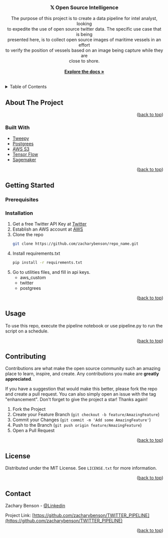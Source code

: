 <div id="top"></div>

<!-- PROJECT LOGO -->


<h3 align="center">𝕏 Open Source Intelligence</h3>

  <p align="center">
The purpose of this project is to create a data pipeline for intel analyst, looking <br>
to expedite the use of open source twitter data. The specific use case that is being <br>
presented here, is to collect open source images of maritime vessels in an effort <br>
to verify the position of vessels based on an image being capture while they are <br>
close to shore. <br>
    <br />
    <a href="https://github.com/zacharybenson/TWITTER_PIPELINE/"><strong>Explore the docs »</strong></a>
    <br />
    <br />
  </p>
</div>



<!-- TABLE OF CONTENTS -->
<details>
  <summary>Table of Contents</summary>
  <ol>
    <li>
      <a href="#about-the-project">About The Project</a>
      <ul>
        <li><a href="#built-with">Built With</a></li>
      </ul>
    </li>
    <li>
      <a href="#getting-started">Getting Started</a>
      <ul>
        <li><a href="#prerequisites">Prerequisites</a></li>
        <li><a href="#installation">Installation</a></li>
      </ul>
    </li>
    <li><a href="#usage">Usage</a></li>
    <li><a href="#roadmap">Roadmap</a></li>
    <li><a href="#contributing">Contributing</a></li>
    <li><a href="#license">License</a></li>
    <li><a href="#contact">Contact</a></li>
    <li><a href="#acknowledgments">Acknowledgments</a></li>
  </ol>
</details>



<!-- ABOUT THE PROJECT -->
## About The Project

<p align="right">(<a href="#top">back to top</a>)</p>



### Built With

* [Tweepy](https://www.tweepy.org/)
* [Postgrees](https://www.tutorialspoint.com/postgresql/postgresql_python.htm)
* [AWS S3](https://aws.amazon.com/s3/)
* [Tensor Flow](https://www.tensorflow.org/)
* [Sagemaker](https://aws.amazon.com/sagemaker/)

<p align="right">(<a href="#top">back to top</a>)</p>

<!-- GETTING STARTED -->
## Getting Started

### Prerequisites

### Installation

1. Get a free Twitter API Key at [Twitter](https://developer.twitter.com/en/docs/twitter-api)
2. Establish an AWS account at [AWS](https://aws.amazon.com/)
3. Clone the repo
   ```sh
   git clone https://github.com/zacharybenson/repo_name.git
   ```
4. Install requirements.txt
   ```sh
   pip install -r requirements.txt
   ```
5. Go to utilities files, and fill in api keys.
	- aws_custom
	- twitter
	- postgrees

<p align="right">(<a href="#top">back to top</a>)</p>

<!-- USAGE EXAMPLES -->
## Usage

To use this repo, execute the pipeline notebook or use pipeline.py to run the script on a schedule. 

<p align="right">(<a href="#top">back to top</a>)</p>

<!-- CONTRIBUTING -->
## Contributing

Contributions are what make the open source community such an amazing place to learn, inspire, and create. Any contributions you make are **greatly appreciated**.

If you have a suggestion that would make this better, please fork the repo and create a pull request. You can also simply open an issue with the tag "enhancement".
Don't forget to give the project a star! Thanks again!

1. Fork the Project
2. Create your Feature Branch (`git checkout -b feature/AmazingFeature`)
3. Commit your Changes (`git commit -m 'Add some AmazingFeature'`)
4. Push to the Branch (`git push origin feature/AmazingFeature`)
5. Open a Pull Request

<p align="right">(<a href="#top">back to top</a>)</p>


<!-- LICENSE -->
## License

Distributed under the MIT License. See `LICENSE.txt` for more information.

<p align="right">(<a href="#top">back to top</a>)</p>



<!-- CONTACT -->
## Contact

Zachary Benson - [@Linkedin](https://www.linkedin.com/in/zacharybenson/) 


Project Link: [https://github.com/zacharybenson/TWITTER_PIPELINE](https://github.com/zacharybenson/TWITTER_PIPELINE)

<p align="right">(<a href="#top">back to top</a>)</p>
